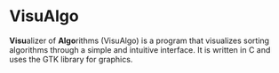 # VisuAlgo

**Visu**alizer of **Algo**rithms (VisuAlgo) is a program that visualizes sorting algorithms through a simple and intuitive interface. It is written in C and uses the GTK library for graphics.